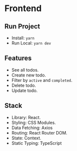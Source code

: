 # Frontend

## Run Project

- Install: `yarn`
- Run Local: `yarn dev`

## Features

- See all todos.
- Create new todo.
- Filter by `active` and `completed`.
- Delete todo.
- Update todo.

## Stack

- Library: React.
- Styling: CSS Modules.
- Data Fetching: Axios
- Routing: React Router DOM.
- State: Context.
- Static Typing: TypeScript
